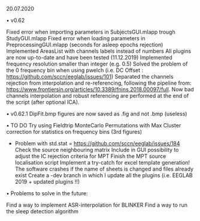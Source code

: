 ﻿20.07.2020

• v0.62

Fixed error when importing parameters in SubjectsGUI.mlapp trough StudyGUI.mlapp
Fixed error when loading parameters in PreprocessingGUI.mlapp (seconds for asleep epochs rejection)
Implemented AreasList with channels labels instead of numbers
All plugins are now up-to-date and have been tested (11.12.2019)
Implemented frequency resolution smaller than integer (e.g. 0.5)
Solved the problem of the 0 frequency bin when using pwelch (i.e. DC Offset : https://github.com/sccn/eeglab/issues/101)
Separated the channels rejection from interpolation and re-referencing, following the pipeline from: https://www.frontiersin.org/articles/10.3389/fnins.2018.00097/full. Now bad channels interpolation and robust referencing are performed at the end of the script (after optional ICA).

• v0.62.1
DipFit.bmp figures are now saved as .fig and not .bmp (useless)


• TO DO
Try using Fieldtrip MonteCarlo Permutations with Max Cluster correction for statistics on frequency bins (3rd figures)
- Problem with std.stat = https://github.com/sccn/eeglab/issues/184
Check the source neighbouring matrix
Include in GUI possibility to adjust the IC rejection criteria for MPT
Finish the MPT source localisation script
Implement a try-catch for excel template generation! The software crashes if the name of sheets is changed and files already exist
Create a -dev branch in which I update all the plugins (i.e. EEGLAB 2019 + updated plugins !!)


• Problems to solve in the future:

Find a way to implement ASR-interpolation for BLINKER
Find a way to run the sleep detection algorithm